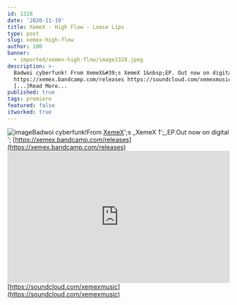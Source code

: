 ```yaml
---
id: 1328
date: '2020-11-19'
title: XemeX - High Flow - Loose Lips
type: post
slug: xemex-high-flow
author: 100
banner:
  - imported/xemex-high-flow/image1328.jpeg
description: >-
  Badwoi cyberfunk! From XemeX&#39;s XemeX 1&nbsp;EP. Out now on digital &#8211;
  https://xemex.bandcamp.com/releases https://soundcloud.com/xemexmusic
  [...]Read More...
published: true
tags: premiere
featured: false
itworked: true
---
```

![image](../imported/xemex-high-flow/image1328.jpeg)Badwoi cyberfunk!From [XemeX](https://xemex.bandcamp.com)';s _XemeX 1';_EP.Out now on digital '; [https://xemex.bandcamp.com/releases](https://xemex.bandcamp.com/releases)<iframe width='100%' height='300' scrolling='no' frameborder='no' allow='autoplay' src='https://w.soundcloud.com/player/?url=https%3A//api.soundcloud.com/tracks/932184886&color=%23ff5500&auto_play=false&hide_related=false&show_comments=true&show_user=true&show_reposts=false&show_teaser=true'></iframe>[https://soundcloud.com/xemexmusic](https://soundcloud.com/xemexmusic)
